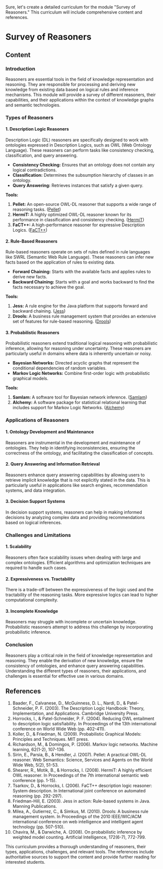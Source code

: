 Sure, let's create a detailed curriculum for the module "Survey of Reasoners." This curriculum will include comprehensive content and references.

# Survey of Reasoners

## Content

### Introduction

Reasoners are essential tools in the field of knowledge representation and reasoning. They are responsible for processing and deriving new knowledge from existing data based on logical rules and inference mechanisms. This module will provide a survey of different reasoners, their capabilities, and their applications within the context of knowledge graphs and semantic technologies.

### Types of Reasoners

#### 1. Description Logic Reasoners

Description Logic (DL) reasoners are specifically designed to work with ontologies expressed in Description Logics, such as OWL (Web Ontology Language). These reasoners can perform tasks like consistency checking, classification, and query answering.

- **Consistency Checking:** Ensures that an ontology does not contain any logical contradictions.
- **Classification:** Determines the subsumption hierarchy of classes in an ontology.
- **Query Answering:** Retrieves instances that satisfy a given query.

**Tools:**
1. **Pellet:** An open-source OWL-DL reasoner that supports a wide range of reasoning tasks. ([Pellet](http://clarkparsia.com/pellet))
2. **HermiT:** A highly optimized OWL-DL reasoner known for its performance in classification and consistency checking. ([HermiT](http://www.hermit-reasoner.com/))
3. **FaCT++:** A high-performance reasoner for expressive Description Logics. ([FaCT++](http://owl.cs.manchester.ac.uk/tools/fact/))

#### 2. Rule-Based Reasoners

Rule-based reasoners operate on sets of rules defined in rule languages like SWRL (Semantic Web Rule Language). These reasoners can infer new facts based on the application of rules to existing data.

- **Forward Chaining:** Starts with the available facts and applies rules to derive new facts.
- **Backward Chaining:** Starts with a goal and works backward to find the facts necessary to achieve the goal.

**Tools:**
1. **Jess:** A rule engine for the Java platform that supports forward and backward chaining. ([Jess](http://www.jessrules.com/))
2. **Drools:** A business rule management system that provides an extensive set of features for rule-based reasoning. ([Drools](https://www.drools.org/))

#### 3. Probabilistic Reasoners

Probabilistic reasoners extend traditional logical reasoning with probabilistic inference, allowing for reasoning under uncertainty. These reasoners are particularly useful in domains where data is inherently uncertain or noisy.

- **Bayesian Networks:** Directed acyclic graphs that represent the conditional dependencies of random variables.
- **Markov Logic Networks:** Combine first-order logic with probabilistic graphical models.

**Tools:**
1. **SamIam:** A software tool for Bayesian network inference. ([SamIam](http://reasoning.cs.ucla.edu/samiam/))
2. **Alchemy:** A software package for statistical relational learning that includes support for Markov Logic Networks. ([Alchemy](http://alchemy.cs.washington.edu/))

### Applications of Reasoners

#### 1. Ontology Development and Maintenance

Reasoners are instrumental in the development and maintenance of ontologies. They help in identifying inconsistencies, ensuring the correctness of the ontology, and facilitating the classification of concepts.

#### 2. Query Answering and Information Retrieval

Reasoners enhance query answering capabilities by allowing users to retrieve implicit knowledge that is not explicitly stated in the data. This is particularly useful in applications like search engines, recommendation systems, and data integration.

#### 3. Decision Support Systems

In decision support systems, reasoners can help in making informed decisions by analyzing complex data and providing recommendations based on logical inferences.

### Challenges and Limitations

#### 1. Scalability

Reasoners often face scalability issues when dealing with large and complex ontologies. Efficient algorithms and optimization techniques are required to handle such cases.

#### 2. Expressiveness vs. Tractability

There is a trade-off between the expressiveness of the logic used and the tractability of the reasoning tasks. More expressive logics can lead to higher computational complexity.

#### 3. Incomplete Knowledge

Reasoners may struggle with incomplete or uncertain knowledge. Probabilistic reasoners attempt to address this challenge by incorporating probabilistic inference.

### Conclusion

Reasoners play a critical role in the field of knowledge representation and reasoning. They enable the derivation of new knowledge, ensure the consistency of ontologies, and enhance query answering capabilities. Understanding the different types of reasoners, their applications, and challenges is essential for effective use in various domains.

## References

1. Baader, F., Calvanese, D., McGuinness, D. L., Nardi, D., & Patel-Schneider, P. F. (2003). The Description Logic Handbook: Theory, Implementation, and Applications. Cambridge University Press.
2. Horrocks, I., & Patel-Schneider, P. F. (2004). Reducing OWL entailment to description logic satisfiability. In Proceedings of the 13th international conference on World Wide Web (pp. 402-411).
3. Koller, D., & Friedman, N. (2009). Probabilistic Graphical Models: Principles and Techniques. MIT press.
4. Richardson, M., & Domingos, P. (2006). Markov logic networks. Machine learning, 62(1-2), 107-136.
5. Sirin, E., Parsia, B., & Hendler, J. (2007). Pellet: A practical OWL-DL reasoner. Web Semantics: Science, Services and Agents on the World Wide Web, 5(2), 51-53.
6. Shearer, R., Motik, B., & Horrocks, I. (2008). HermiT: A highly efficient OWL reasoner. In Proceedings of the 7th international semantic web conference (pp. 1-15).
7. Tsarkov, D., & Horrocks, I. (2006). FaCT++ description logic reasoner: System description. In International joint conference on automated reasoning (pp. 292-297).
8. Friedman-Hill, E. (2003). Jess in action: Rule-based systems in Java. Manning Publications.
9. Milea, A., Gutierrez, C., & Simkus, M. (2010). Drools: A business rule management system. In Proceedings of the 2010 IEEE/WIC/ACM international conference on web intelligence and intelligent agent technology (pp. 507-510).
10. Chavira, M., & Darwiche, A. (2008). On probabilistic inference by weighted model counting. Artificial Intelligence, 172(6-7), 772-799.

This curriculum provides a thorough understanding of reasoners, their types, applications, challenges, and relevant tools. The references include authoritative sources to support the content and provide further reading for interested students.